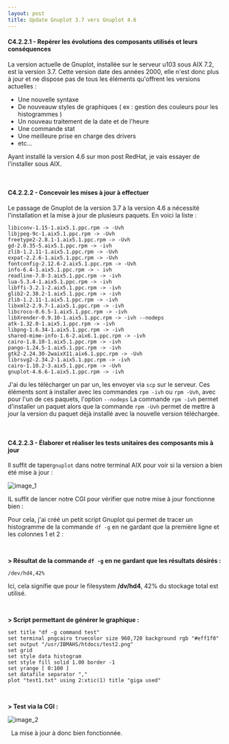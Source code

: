```yaml
---
layout: post
title: Update Gnuplot 3.7 vers Gnuplot 4.6
---
```


#### __C4.2.2.1 - Repérer les évolutions des composants utilisés et leurs conséquences__

La version actuelle de Gnuplot, installée sur le serveur u103 sous AIX 7.2, est la version 3.7. Cette version date des années 2000, elle n'est donc plus à jour et ne dispose pas de tous les éléments qu'offrent les versions actuelles :

- Une nouvelle syntaxe
- De nouveauw styles de graphiques ( ex : gestion des couleurs pour les histogrammes )
- Un nouveau traitement de la date et de l'heure
- Une commande stat
- Une meilleure prise en charge des drivers 
- etc...

Ayant installé la version 4.6 sur mon post RedHat, je vais essayer de l'installer sous AIX. 

&nbsp;
#### __C4.2.2.2 - Concevoir les mises à jour à effectuer__

Le passage de Gnuplot de la version 3.7 à la version 4.6 a nécessité l'installation et la mise à jour de plusieurs paquets. En voici la liste : 
```
libiconv-1.15-1.aix5.1.ppc.rpm -> -Uvh
libjpeg-9c-1.aix5.1.ppc.rpm -> -Uvh
freetype2-2.8.1-1.aix5.1.ppc.rpm -> -Uvh
gd-2.0.35-5.aix5.1.ppc.rpm -> -ivh
zlib-1.2.11-1.aix5.1.ppc.rpm -> -Uvh
expat-2.2.6-1.aix5.1.ppc.rpm -> -Uvh
fontconfig-2.12.6-2.aix5.1.ppc.rpm -> -Uvh
info-6.4-1.aix5.1.ppc.rpm -> - ivh
readline-7.0-3.aix5.1.ppc.rpm -> -ivh
lua-5.3.4-1.aix5.1.ppc.rpm -> -ivh
libffi-3.2.1-2.aix5.1.ppc.rpm -> -ivh
glib2-2.38.2-1.aix5.1.ppc.rpm -> -ivh
zlib-1.2.11-1.aix5.1.ppc.rpm -> -ivh
libxml2-2.9.7-1.aix5.1.ppc.rpm -> -ivh
libcroco-0.6.5-1.aix5.1.ppc.rpm -> -ivh
libXrender-0.9.10-1.aix5.1.ppc.rpm -> -ivh --nodeps
atk-1.32.0-1.aix5.1.ppc.rpm -> -ivh
libpng-1.6.34-1.aix5.1.ppc.rpm -> -ivh
shared-mime-info-1.6-2.aix6.1.ppc.rpm -> -ivh
cairo-1.8.10-1.aix5.1.ppc.rpm -> -ivh
pango-1.24.5-1.aix5.1.ppc.rpm -> -ivh
gtk2-2.24.30-2waixX11.aix6.1.ppc.rpm -> -Uvh
librsvg2-2.34.2-1.aix5.1.ppc.rpm -> -ivh
cairo-1.10.2-3.aix5.1.ppc.rpm -> -Uvh
gnuplot-4.6.6-1.aix5.1.ppc.rpm -> -ivh
```

J'ai du les télécharger un par un, les envoyer via `scp` sur le serveur. Ces éléments sont à installer avec les commandes `rpm -ivh` ou `rpm -Uvh`, avec pour l'un de ces paquets, l'option `--nodeps` 
La commande `rpm -ivh` permet d'installer un paquet alors que la commande `rpm -Uvh` permet de mettre à jour la version du paquet déjà installé avec la nouvelle version téléchargée.

&nbsp;
#### __C4.2.2.3 - Élaborer et réaliser les tests unitaires des composants mis à jour__

Il suffit de taper`gnuplot` dans notre terminal AIX pour voir si la version a bien été mise à jour :

![image_1](http://image.noelshack.com/fichiers/2019/35/2/1566893170-gnuplot-4-6.png)

IL suffit de lancer notre CGI pour vérifier que notre mise à jour fonctionne bien :

Pour cela, j'ai créé un petit script Gnuplot qui permet de tracer un histogramme de la commande `df -g` en ne gardant que la première ligne et les colonnes 1 et 2 :

&nbsp;

__> Résultat de la commande `df -g` en ne gardant que les résultats désirés :__
```
/dev/hd4,42%
```
Ici, cela signifie que pour le filesystem __/dv/hd4__, 42% du stockage total est utilisé.

&nbsp;

__> Script permettant de générer le graphique :__
```
set title "df -g command test"
set terminal pngcairo truecolor size 960,720 background rgb "#eff1f0"
set output "/usr/IBMAHS/htdocs/test2.png"
set grid
set style data histogram
set style fill solid 1.00 border -1
set yrange [ 0:100 ]
set datafile separator ","
plot "test1.txt" using 2:xtic(1) title "giga used"
```

&nbsp;

__> Test via la CGI :__


![image_2](http://image.noelshack.com/fichiers/2019/35/2/1566893308-gnu4-6-ok.png)

&nbsp;
La mise à jour à donc bien fonctionnée.
